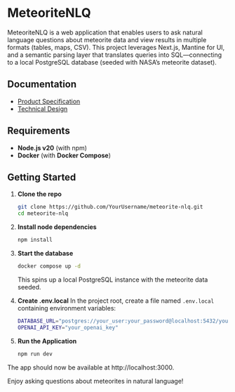# MeteoriteNLQ

MeteoriteNLQ is a web application that enables users to ask natural language questions about meteorite data and view results in multiple formats (tables, maps, CSV). This project leverages Next.js, Mantine for UI, and a semantic parsing layer that translates queries into SQL—connecting to a local PostgreSQL database (seeded with NASA’s meteorite dataset).

## Documentation

- [Product Specification](./docs/PRODUCT_SPEC.md)
- [Technical Design](./docs/TECHNICAL_DESIGN.md)

## Requirements

- **Node.js v20** (with npm)
- **Docker** (with **Docker Compose**)

## Getting Started

1. **Clone the repo**  
   ```bash
   git clone https://github.com/YourUsername/meteorite-nlq.git
   cd meteorite-nlq
   ```
1. **Install node dependencies**
   ```bash
   npm install
   ```
1. **Start the database**
   ```bash
   docker compose up -d
   ```
   This spins up a local PostgreSQL instance with the meteorite data seeded.
1. **Create .env.local**
In the project root, create a file named `.env.local` containing environment variables:

   ```bash
   DATABASE_URL="postgres://your_user:your_password@localhost:5432/your_db"
   OPENAI_API_KEY="your_openai_key"
   ```
1. **Run the Application**
   ```bash
   npm run dev
   ```

The app should now be available at http://localhost:3000.


Enjoy asking questions about meteorites in natural language!




   